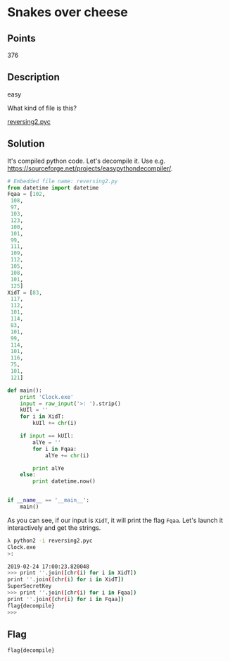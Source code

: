 # Snakes over cheese

## Points
376

## Description
easy

What kind of file is this?

[reversing2.pyc](https://tamuctf.com/files/9a4c21a5f7a72794def3fabb2d3f9d51/reversing2.pyc)

## Solution
It's compiled python code. Let's decompile it. Use e.g. https://sourceforge.net/projects/easypythondecompiler/.

```python
# Embedded file name: reversing2.py
from datetime import datetime
Fqaa = [102,
 108,
 97,
 103,
 123,
 100,
 101,
 99,
 111,
 109,
 112,
 105,
 108,
 101,
 125]
XidT = [83,
 117,
 112,
 101,
 114,
 83,
 101,
 99,
 114,
 101,
 116,
 75,
 101,
 121]

def main():
    print 'Clock.exe'
    input = raw_input('>: ').strip()
    kUIl = ''
    for i in XidT:
        kUIl += chr(i)

    if input == kUIl:
        alYe = ''
        for i in Fqaa:
            alYe += chr(i)

        print alYe
    else:
        print datetime.now()


if __name__ == '__main__':
    main()
```

As you can see, if our input is `XidT`, it will print the flag `Fqaa`. Let's launch it interactively and get the strings.

```sh
λ python2 -i reversing2.pyc
Clock.exe
>:

2019-02-24 17:00:23.820048
>>> print ''.join([chr(i) for i in XidT])
print ''.join([chr(i) for i in XidT])
SuperSecretKey
>>> print ''.join([chr(i) for i in Fqaa])
print ''.join([chr(i) for i in Fqaa])
flag{decompile}
>>>
```

## Flag
`flag{decompile}`